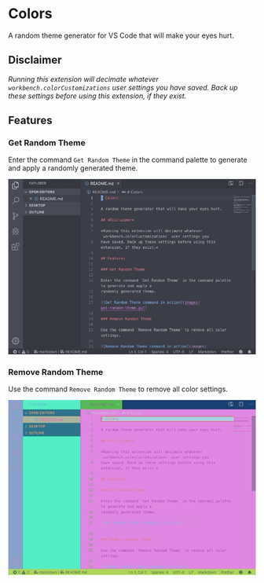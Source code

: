 # Colors

A random theme generator for VS Code that will make your eyes hurt.

## Disclaimer

*Running this extension will decimate whatever `workbench.colorCustomizations` user settings you
have saved. Back up these settings before using this extension, if they exist.*

## Features

### Get Random Theme

Enter the command `Get Random Theme` in the command palette to generate and apply a
randomly generated theme.

![Get Random Theme command in action](images/get-random-theme.gif)

### Remove Random Theme

Use the command `Remove Random Theme` to remove all color settings.

![Remove Random Theme command in action](images/remove-random-theme.gif)
